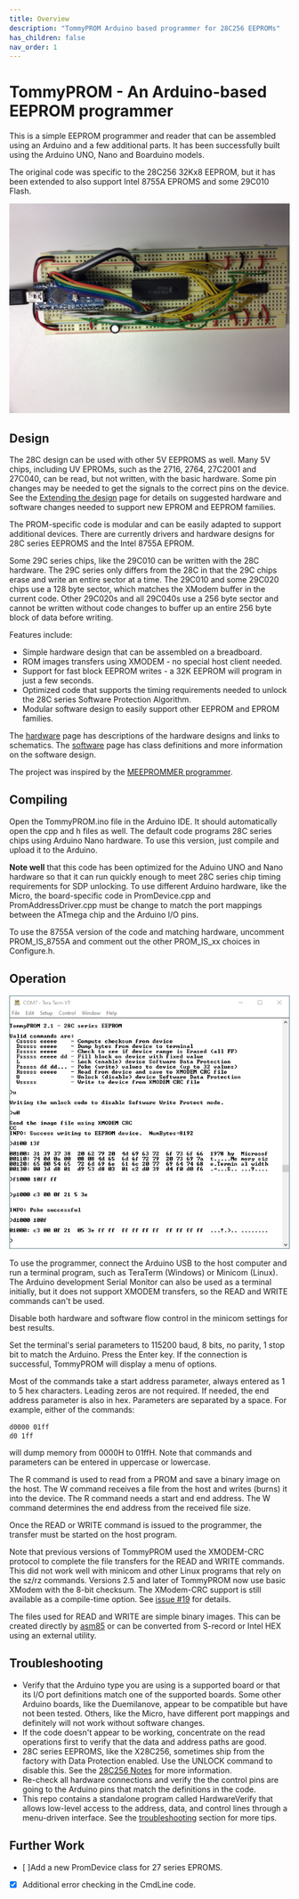 ```yaml
---
title: Overview
description: "TommyPROM Arduino based programmer for 28C256 EEPROMs"
has_children: false
nav_order: 1
---
```


# TommyPROM - An Arduino-based EEPROM programmer

This is a simple EEPROM programmer and reader that can be assembled using an Arduino and a
few additional parts.  It has been successfully built using the Arduino UNO, Nano and
Boarduino models.

The original code was specific to the 28C256 32Kx8 EEPROM, but it has been extended to also support Intel 8755A EPROMS and some 29C010 Flash.

![TommyPROM Nano Hardware](images/TommyPROM-nano.jpg)

## Design

The 28C design can be used with other 5V EEPROMS as well. Many 5V chips, including UV
EPROMs, such as the 2716, 2764, 27C2001 and 27C040, can be read, but not written, with the
basic hardware. Some pin changes may be needed to get the signals to the correct pins on
the device.  See the [Extending the design](extending) page for details on suggested
hardware and software changes needed to support new EPROM and EEPROM families.

The PROM-specific code is modular and can be easily adapted to support additional devices.
There are currently drivers and hardware designs for 28C series EEPROMS and the Intel
8755A EPROM.

Some 29C series chips, like the 29C010 can be written with the 28C hardware. The 29C
series only differs from the 28C in that the 29C chips erase and write an entire sector at
a time.  The 29C010 and some 29C020 chips use a 128 byte sector, which matches the XModem
buffer in the current code.  Other 29C020s and all 29C040s use a 256 byte sector and
cannot be written without code changes to buffer up an entire 256 byte block of data
before writing.

Features include:
* Simple hardware design that can be assembled on a breadboard.
* ROM images transfers using XMODEM - no special host client needed.
* Support for fast block EEPROM writes - a 32K EEPROM will program in just a few seconds.
* Optimized code that supports the timing requirements needed to unlock the 28C series Software Protection Algorithm.
* Modular software design to easily support other EEPROM and EPROM families.

The [hardware](hardware) page has descriptions of the hardware designs and links to schematics.  The [software](software) page has class definitions and more information
on the software design.

The project was inspired by the
[MEEPROMMER programmer](http://www.ichbinzustaendig.de/dev/meeprommer-en).

## Compiling

Open the TommyPROM.ino file in the Arduino IDE. It should automatically open the cpp and h
files as well. The default code programs 28C series chips using Arduino Nano hardware.  To
use this version, just compile and upload it to the Arduino.

**Note well** that this code has been optimized for the Aduino UNO and Nano hardware so
that it can run quickly enough to meet 28C series chip timing requirements for SDP
unlocking.  To use different Arduino hardware, like the Micro, the board-specific code in
PromDevice.cpp and PromAddressDriver.cpp must be change to match the port mappings between
the ATmega chip and the Arduino I/O pins.

To use the 8755A version of the code and matching hardware, uncomment PROM_IS_8755A and
comment out the other PROM_IS_xx choices in Configure.h.

## Operation
![TommyPROM console screenshot](images/tommyprom-console.png)

To use the programmer, connect the Arduino USB to the host computer and run a terminal
program, such as TeraTerm (Windows) or Minicom (Linux).  The Arduino development Serial
Monitor can also be used as a terminal initially, but it does not support XMODEM
transfers, so the READ and WRITE commands can't be used.

Disable both hardware and software flow control in the minicom settings for best results.

Set the terminal's serial parameters to 115200 baud, 8 bits, no parity, 1 stop bit to
match the Arduino.  Press the Enter key.  If the connection is successful, TommyPROM will
display a menu of options.

Most of the commands take a start address parameter, always entered as 1 to 5 hex
characters.  Leading zeros are not required. If needed, the end address parameter is also
in hex.  Parameters are separated by a space. For example, either of the commands:

    d0000 01ff
    d0 1ff

will dump memory from 0000H to 01ffH.  Note that commands and parameters can be entered in
uppercase or lowercase.

The R command is used to read from a PROM and save a binary image on the host.  The W
command receives a file from the host and writes (burns) it into the device.  The R
command needs a start and end address.  The W command determines the end address from the
received file size.

Once the READ or WRITE command is issued to the programmer, the transfer must
be started on the host program.

Note that previous versions of TommyPROM used the XMODEM-CRC protocol to complete the file
transfers for the READ and WRITE commands.  This did not work well with minicom and other
Linux programs that rely on the sz/rz commands.  Versions 2.5 and later of TommyPROM now
use basic XModem with the 8-bit checksum.  The XModem-CRC support is still available as a
compile-time option.  See [issue #19](https://github.com/TomNisbet/TommyPROM/issues/19)
for details.

The files used for READ and WRITE are simple binary images. This can be created directly
by [asm85](http://github.com/TomNisbet/asm85) or can be converted from S-record or Intel
HEX using an external utility.

## Troubleshooting
* Verify that the Arduino type you are using is a supported board or that its I/O port definitions match one of the supported boards.  Some other Arduino boards, like the
Duemilanove, appear to be compatible but have not been tested. Others, like the Micro,
have different port mappings and definitely will not work without software changes.
* If the code doesn't appear to be working, concentrate on the read operations first to
verify that the data and address paths are good.
* 28C series EEPROMS, like the X28C256, sometimes ship from the factory with Data
Protection enabled.  Use the UNLOCK command to disable this. See the
[28C256 Notes](28C256-notes) for more information.
* Re-check all hardware connections and verify the the control pins are going to the
Arduino pins that match the definitions in the code.
* This repo contains a standalone program called HardwareVerify that allows low-level
access to the address, data, and control lines through a menu-driven interface.  See the [troubleshooting](troubleshooting) section for more tips.

## Further Work
* [ ]Add a new PromDevice class for 27 series EPROMS.
* [x] Additional error checking in the CmdLine code.
